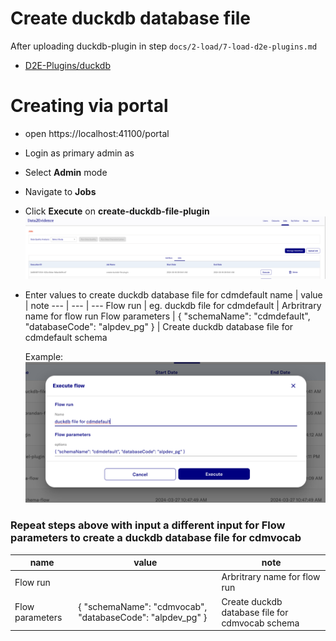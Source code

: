 # Create duckdb database file

After uploading duckdb-plugin in step `docs/2-load/7-load-d2e-plugins.md`

- [D2E-Plugins/duckdb](https://github.com/alp-os/d2e-plugins/tree/main/duckdb)

<h1 id="gui">Creating via portal</h1>

- open https://localhost:41100/portal
- Login as primary admin as
- Select **Admin** mode
- Navigate to **Jobs**
- Click **Execute** on **create-duckdb-file-plugin**
  ![Execeute Duckdb Job](../images/duckdb/ExecuteDuckdbJob.png)

- Enter values to create duckdb database file for cdmdefault
  name | value | note
  --- | --- | ---
  Flow run | eg. duckdb file for cdmdefault | Arbritrary name for flow run
  Flow parameters | { "schemaName": "cdmdefault", "databaseCode": "alpdev_pg" } | Create duckdb database file for cdmdefault schema

  Example:
  ![Duckdb Flow Input](../images/duckdb/DuckdbFlowInput.png)

### Repeat steps above with input a different input for **Flow parameters** to create a duckdb database file for cdmvocab

| name            | value                                                     | note                                            |
| --------------- | --------------------------------------------------------- | ----------------------------------------------- |
| Flow run        |                                                           | Arbritrary name for flow run                    |
| Flow parameters | { "schemaName": "cdmvocab", "databaseCode": "alpdev_pg" } | Create duckdb database file for cdmvocab schema |
